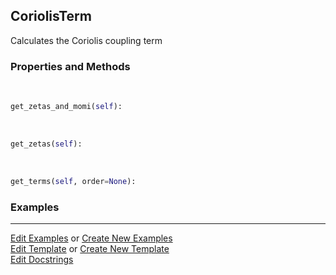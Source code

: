 ## <a id="Psience.VPT2.Terms.CoriolisTerm">CoriolisTerm</a>
Calculates the Coriolis coupling term

### Properties and Methods
<a id="Psience.VPT2.Terms.CoriolisTerm.get_zetas_and_momi" class="docs-object-method">&nbsp;</a>
```python
get_zetas_and_momi(self): 
```

<a id="Psience.VPT2.Terms.CoriolisTerm.get_zetas" class="docs-object-method">&nbsp;</a>
```python
get_zetas(self): 
```

<a id="Psience.VPT2.Terms.CoriolisTerm.get_terms" class="docs-object-method">&nbsp;</a>
```python
get_terms(self, order=None): 
```

### Examples




___

[Edit Examples](https://github.com/McCoyGroup/Psience/edit/edit/ci/examples/ci/docs/Psience/VPT2/Terms/CoriolisTerm.md) or 
[Create New Examples](https://github.com/McCoyGroup/Psience/new/edit/?filename=ci/examples/ci/docs/Psience/VPT2/Terms/CoriolisTerm.md) <br/>
[Edit Template](https://github.com/McCoyGroup/Psience/edit/edit/ci/docs/ci/docs/Psience/VPT2/Terms/CoriolisTerm.md) or 
[Create New Template](https://github.com/McCoyGroup/Psience/new/edit/?filename=ci/docs/templates/ci/docs/Psience/VPT2/Terms/CoriolisTerm.md) <br/>
[Edit Docstrings](https://github.com/McCoyGroup/Psience/edit/edit/Psience/VPT2/Terms.py?message=Update%20Docs)